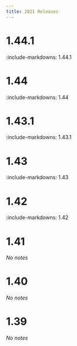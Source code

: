 ```yaml
---
title: 2021 Releases
---
```


# 1.44.1

:include-markdowns: 1.44.1

# 1.44

:include-markdowns: 1.44

# 1.43.1

:include-markdowns: 1.43.1

# 1.43

:include-markdowns: 1.43

# 1.42

:include-markdowns: 1.42

# 1.41

*No notes*

# 1.40

*No notes*

# 1.39

*No notes*